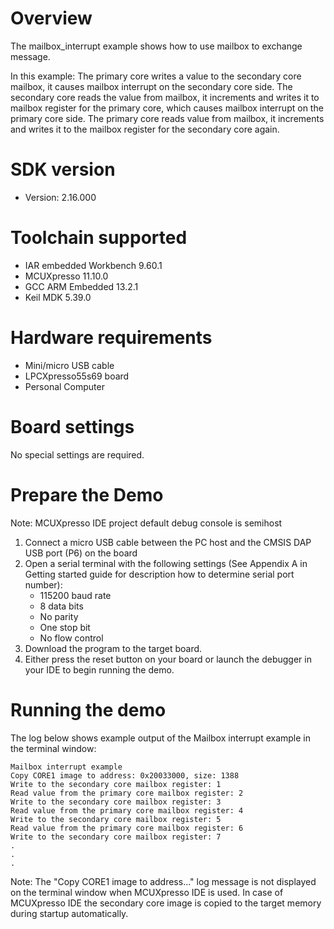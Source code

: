 Overview
========
The mailbox_interrupt example shows how to use mailbox to exchange message.

In this example:
The primary core writes a value to the secondary core mailbox, it causes mailbox interrupt
on the secondary core side. The secondary core reads the value from mailbox, it increments and writes it to mailbox register
for the primary core, which causes mailbox interrupt on the primary core side. The primary core reads value from mailbox, 
it increments and writes it to the mailbox register for the secondary core again.

SDK version
===========
- Version: 2.16.000

Toolchain supported
===================
- IAR embedded Workbench  9.60.1
- MCUXpresso  11.10.0
- GCC ARM Embedded  13.2.1
- Keil MDK  5.39.0

Hardware requirements
=====================
- Mini/micro USB cable
- LPCXpresso55s69 board
- Personal Computer

Board settings
==============
No special settings are required.

Prepare the Demo
================
Note: MCUXpresso IDE project default debug console is semihost
1.  Connect a micro USB cable between the PC host and the CMSIS DAP USB port (P6) on the board
2.  Open a serial terminal with the following settings (See Appendix A in Getting started guide for description how to determine serial port number):
    - 115200 baud rate
    - 8 data bits
    - No parity
    - One stop bit
    - No flow control
3.  Download the program to the target board.
4.  Either press the reset button on your board or launch the debugger in your IDE to begin running the demo.

Running the demo
================
The log below shows example output of the Mailbox interrupt example in the terminal window:
~~~~~~~~~~~~~~~~~~~~~~~~~~~~~~~~~~~
Mailbox interrupt example
Copy CORE1 image to address: 0x20033000, size: 1388
Write to the secondary core mailbox register: 1
Read value from the primary core mailbox register: 2
Write to the secondary core mailbox register: 3
Read value from the primary core mailbox register: 4
Write to the secondary core mailbox register: 5
Read value from the primary core mailbox register: 6
Write to the secondary core mailbox register: 7
.
.
.
~~~~~~~~~~~~~~~~~~~~~~~~~~~~~~~~~~~
Note:
The "Copy CORE1 image to address..." log message is not displayed on the terminal window when MCUXpresso IDE is used.
In case of MCUXpresso IDE the secondary core image is copied to the target memory during startup automatically.
